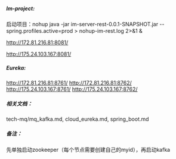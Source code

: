 ##### Im-project:

启动项目：nohup java -jar im-server-rest-0.0.1-SNAPSHOT.jar --spring.profiles.active=prod > nohup-im-rest.log 2>&1 &

http://172.81.216.81:8081/

http://175.24.103.167:8081/

##### Eureka:

http://172.81.216.81:8761/
http://172.81.216.81:8762/
http://175.24.103.167:8761/
http://175.24.103.167:8762/



##### 相关文档：

tech-mq/mq_kafka.md,  cloud_eureka.md,  spring_boot.md



##### 备注：

先单独启动zookeeper（每个节点需要创建自己的myid），再启动kafka

